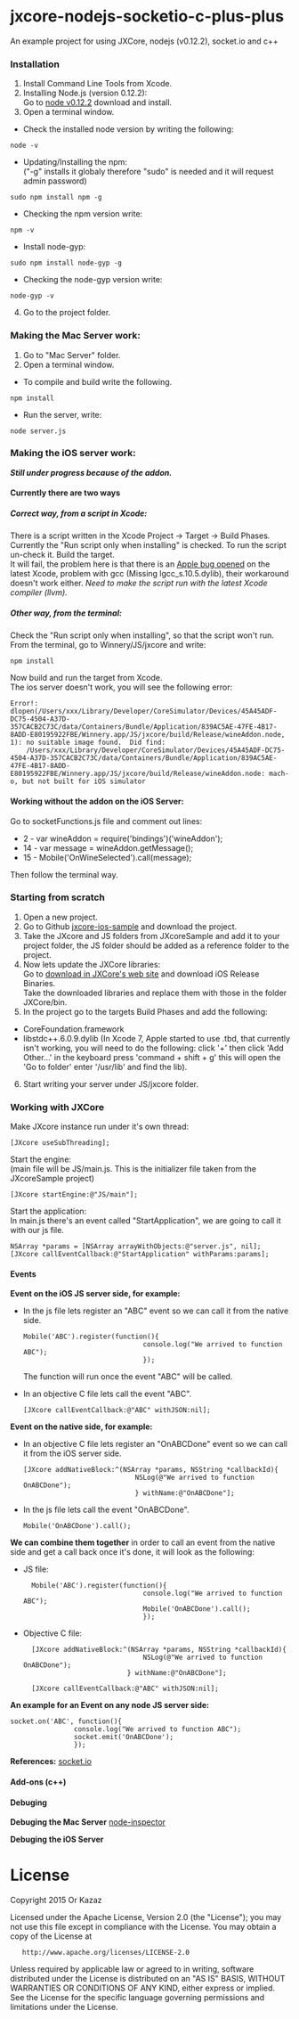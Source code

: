 # jxcore-nodejs-socketio-c-plus-plus
An example project for using JXCore, nodejs (v0.12.2), socket.io and c++

### Installation
1. Install Command Line Tools from Xcode.
2. Installing Node.js (version 0.12.2):  
Go to [node v0.12.2](https://nodejs.org/download/release/v0.12.2) download and install.
3. Open a terminal window.
  * Check the installed node version by writing the following:
  ```
  node -v
  ```
  * Updating/Installing the npm:  
	("-g" installs it globaly therefore "sudo" is needed and it will request admin password)
  ```
  sudo npm install npm -g
  ```
  * Checking the npm version write:
  ```
  npm -v
  ```
  * Install node-gyp:
  ```
  sudo npm install node-gyp -g
  ```
  * Checking the node-gyp version write:
  ```
  node-gyp -v
  ```
4. Go to the project folder.

### Making the Mac Server work:
1. Go to "Mac Server" folder.
2. Open a terminal window.
  * To compile and build write the following.
  ```
  npm install
  ```
  * Run the server, write:
  ```
  node server.js
  ```

### Making the iOS server work:
**_Still under progress because of the addon._**
#### Currently there are two ways
##### Correct way, from a script in Xcode:
There is a script written in the Xcode Project -> Target -> Build Phases.  
Currently the "Run script only when installing" is checked. To run the script un-check it. Build the target.  
It will fail, the problem here is that there is an [Apple bug opened](https://forums.developer.apple.com/thread/4572) on the latest Xcode, problem with gcc (Missing lgcc_s.10.5.dylib), their workaround doesn't work either.
_Need to make the script run with the latest Xcode compiler (llvm)._

##### Other way, from the terminal:
Check the "Run script only when installing", so that the script won't run.  
From the terminal, go to Winnery/JS/jxcore and write:
```
npm install
```
Now build and run the target from Xcode.  
The ios server doesn't work, you will see the following error:
```
Error!: dlopen(/Users/xxx/Library/Developer/CoreSimulator/Devices/45A45ADF-DC75-4504-A37D-357CACB2C73C/data/Containers/Bundle/Application/839AC5AE-47FE-4B17-8ADD-E80195922FBE/Winnery.app/JS/jxcore/build/Release/wineAddon.node, 1): no suitable image found.  Did find:
	/Users/xxx/Library/Developer/CoreSimulator/Devices/45A45ADF-DC75-4504-A37D-357CACB2C73C/data/Containers/Bundle/Application/839AC5AE-47FE-4B17-8ADD-E80195922FBE/Winnery.app/JS/jxcore/build/Release/wineAddon.node: mach-o, but not built for iOS simulator
```
#### Working without the addon on the iOS Server:
Go to socketFunctions.js file and comment out lines:
  * 2 - var wineAddon = require('bindings')('wineAddon');
  * 14 - var message = wineAddon.getMessage();
  * 15 - Mobile('OnWineSelected').call(message);

Then follow the terminal way.

### Starting from scratch
1. Open a new project.
2. Go to Github [jxcore-ios-sample](https://github.com/jxcore/jxcore-ios-sample) and download the project.
3. Take the JXcore and JS folders from JXcoreSample and add it to your project folder, the JS folder should be added as a reference folder to the project.
4. Now lets update the JXCore libraries:  
Go to [download in JXCore's web site](http://jxcore.com/downloads/) and download iOS Release Binaries.  
Take the downloaded libraries and replace them with those in the folder JXCore/bin.
5. In the project go to the targets Build Phases and add the following:
  * CoreFoundation.framework
  * libstdc++.6.0.9.dylib (In Xcode 7, Apple started to use .tbd, that currently isn't working, you will need to do the following: click '+' then click 'Add Other...' in the keyboard press 'command + shift + g' this will open the 'Go to folder' enter '/usr/lib' and find the lib).
6. Start writing your server under JS/jxcore folder.

### Working with JXCore
Make JXcore instance run under it's own thread:
```
[JXcore useSubThreading];
```

Start the engine:  
(main file will be JS/main.js. This is the initializer file taken from the JXcoreSample project)
```
[JXcore startEngine:@"JS/main"];
```

Start the application:  
In main.js there's an event called "StartApplication", we are going to call it with our js file.
```
NSArray *params = [NSArray arrayWithObjects:@"server.js", nil];
[JXcore callEventCallback:@"StartApplication" withParams:params];
```

#### Events
**Event on the iOS JS server side, for example:**
* In the js file lets register an "ABC" event so we can call it from the native side.
  ```
  Mobile('ABC').register(function(){
								console.log("We arrived to function ABC");
								});
  ```
	The function will run once the event "ABC" will be called.

* In an objective C file lets call the event "ABC".
	```
	[JXcore callEventCallback:@"ABC" withJSON:nil];
	```

**Event on the native side, for example:**
* In an objective C file lets register an "OnABCDone" event so we can call it from the iOS server side.
	```
	[JXcore addNativeBlock:^(NSArray *params, NSString *callbackId){
								NSLog(@"We arrived to function OnABCDone");
								} withName:@"OnABCDone"];
	```

* In the js file lets call the event "OnABCDone".
  ```
  Mobile('OnABCDone').call();
  ```

**We can combine them together** in order to call an event from the native side and get a call back once it's done, it will look as the following:
* JS file:  
  ```
	Mobile('ABC').register(function(){
								console.log("We arrived to function ABC");
								Mobile('OnABCDone').call();
								});
  ```

* Objective C file:
  ```
	[JXcore addNativeBlock:^(NSArray *params, NSString *callbackId){
								NSLog(@"We arrived to function OnABCDone");
  							} withName:@"OnABCDone"];  

	[JXcore callEventCallback:@"ABC" withJSON:nil];
	```

**An example for an Event on any node JS server side:**
```
socket.on('ABC', function(){
                console.log("We arrived to function ABC");
                socket.emit('OnABCDone');
                });
```

**References:**
[socket.io](http://socket.io/docs/server-api/)


#### Add-ons (c++)


#### Debuging
**Debuging the Mac Server**
[node-inspector](https://github.com/node-inspector/node-inspector)

**Debuging the iOS Server**


# License
Copyright 2015 Or Kazaz

   Licensed under the Apache License, Version 2.0 (the "License");
   you may not use this file except in compliance with the License.
   You may obtain a copy of the License at

       http://www.apache.org/licenses/LICENSE-2.0

   Unless required by applicable law or agreed to in writing, software
   distributed under the License is distributed on an "AS IS" BASIS,
   WITHOUT WARRANTIES OR CONDITIONS OF ANY KIND, either express or implied.
   See the License for the specific language governing permissions and
   limitations under the License.
